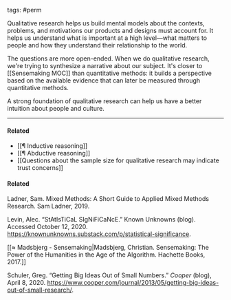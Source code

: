 tags: #perm 

Qualitative research helps us build mental models about the contexts, problems, and motivations our products and designs must account for. It helps us understand what is important at a high level—what matters to people and how they understand their relationship to the world. 

The questions are more open-ended. When we do qualitative research, we're trying to synthesize a narrative about our subject. It's closer to [[Sensemaking MOC]] than quantitative methods: it builds a perspective based on the available evidence that can later be measured through quantitative methods.

A strong foundation of qualitative research can help us have a better intuition about people and culture. 

---
#### Related
- [[¶ Inductive reasoning]]
- [[¶ Abductive reasoning]]
- [[Questions about the sample size for qualitative research may indicate trust concerns]]

#### Related
Ladner, Sam. Mixed Methods: A Short Guide to Applied Mixed Methods Research. Sam Ladner, 2019.

Levin, Alec. “StAtIsTiCaL SIgNiFiCaNcE.” Known Unknowns (blog). Accessed October 12, 2020. https://knownunknowns.substack.com/p/statistical-significance.

[[≈ Madsbjerg - Sensemaking|Madsbjerg, Christian. Sensemaking: The Power of the Humanities in the Age of the Algorithm. Hachette Books, 2017.]]

Schuler, Greg. “Getting Big Ideas Out of Small Numbers.” *Cooper* (blog), April 8, 2020. https://www.cooper.com/journal/2013/05/getting-big-ideas-out-of-small-research/.
